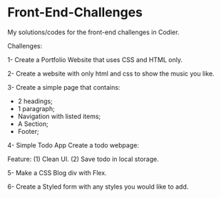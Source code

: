 # Front-End-Challenges
My solutions/codes for the front-end challenges in Codier.

Challenges:

1- Create a Portfolio Website that uses CSS and HTML only.

2- Create a website with only html and css to show the music you like.

3- Create a simple page that contains:
- 2 headings;
- 1 paragraph;
- Navigation with listed items;
- A Section;
- Footer;

4- Simple Todo App
Create a todo webpage:

Feature:
(1) Clean UI.
(2) Save todo in local storage.

5- Make a CSS Blog div with Flex.

6- Create a Styled form with any styles you would like to add.
